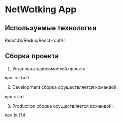 # NetWotking App


## Используемые технологии ##

ReactJS/Redux/React-router

## Сборка проекта ##

1. Установка зависимостей проекта:
```
npm install
```

2. Development сборка осуществляется командой:
```
npm start 
```

3. Production сборка осуществляется командой:
```
npm build
